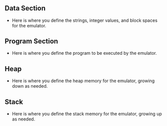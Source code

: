 # 

## Data Section

- Here is where you define the strings, integer values, and block spaces for the emulator.

## Program Section

- Here is where you define the program to be executed by the emulator.

## Heap

- Here is where you define the heap memory for the emulator, growing down as needed.

## Stack

- Here is where you define the stack memory for the emulator, growing up as needed.